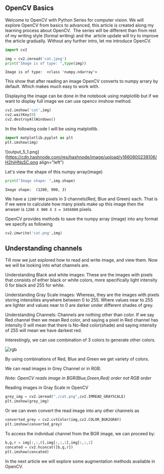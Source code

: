 ## OpenCV Basics

Welcome to OpenCV with Python Series for computer vision. We will explore OpenCV from basics to advanced, this article is created along my learning process about OpenCV.  The series will be different than from rest of my writing style (formal writing) and the  article update will try to improve the article gradually. Without any further intro, let me introduce OpenCV.


```python
import cv2
```


```python
img = cv2.imread('cat.jpeg')
print("Image is of type: ",type(img))
```

    Image is of type:  <class 'numpy.ndarray'>


This show that after reading an image OpenCV converts to numpy arrary by default. Which makes much easy to work with.

Displaying the image can be done in the notebook using matplotlib but if we want to display full image
we can use opencv imshow method.
```python
cv2.imshow('cat',img)
cv2.waitKey(0)
cv2.destroyAllWindows()
```
In the following code I will be using matplotlib.


```python
import matplotlib.pyplot as plt 
plt.imshow(img)
```

![output_5_1.png](https://cdn.hashnode.com/res/hashnode/image/upload/v1660800238106/H2hjHNsSC.png align="left")
    

Let's view the shape of this numpy array(image)


```python
print("Image shape: ",img.shape)
```

    Image shape:  (1280, 900, 3)


We have a `1280*900` pixels in 3 channels(Red, Blue and Green) each. That is if we were to calculate how many pixels make up this image then the anwser is `1280 X 900 X 3 = 3456000` pixels.

OpenCV provides methods to save the numpy array (image) into any format we specify as following


```python
cv2.imwrite('cat.png',img)
```

## Understanding channels 

Till now we just explored how to read and write image, and view them. Now we will be looking into what channels are.

Understanding Black and white images:
These are the images with pixels that consists of either black or white colors, more specifically light intensity 0 for black and 255 for white.

Understanding Gray Scale images:
Whereas, they are the images with pixels storing intensities anywhere between 0 to 255. Where values near to 255 are lighter and values near to 0 are darker under different shades of grey.

Understanding Channels:
Channels are nothing other than color. If we say Red channel then we mean Red color, and saying a pixel in Red channel has intensity 0 will mean that there is No-Red color(shade) and saying intensity of 255 will mean we have darkest red.

Interestingly, we can use combination of 3 colors to generate other colors.

![rgb](https://cdn-images-1.medium.com/fit/c/192/192/1*akS8GJ6wSeVW3t_kEiRWvw.png)

By using combinations of Red, Blue and Green we get variety of colors.

We can read images in Grey Channel or in RGB. 

*Note: OpenCV reads image in BGR(Blue,Green,Red) order not RGB order*

Reading images in Gray Scale in OpenCV


```python
grey_img = cv2.imread("./cat.png",cv2.IMREAD_GRAYSCALE)
plt.imshow(grey_img)
```


    


Or we can even convert the read image into any other channels as


```python
converted_grey = cv2.cvtColor(img,cv2.COLOR_BGR2GRAY)
plt.imshow(converted_grey)
```


To access the individual channel from the BGR image, we can proceed by:


```python
b,g,r = img[:,:,0],img[:,:,1],img[:,:,2]
concated = cv2.hconcat([b,g,r])
plt.imshow(concated)
```

    
In the next article we will explore some augmentation methods available in OpenCV.
